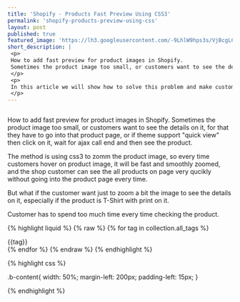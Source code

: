 ```yaml
---
title: 'Shopify - Products Fast Preview Using CSS3'
permalink: 'shopify-products-preview-using-css'
layout: post
published: true
featured_image: 'https://lh3.googleusercontent.com/-9LhlW9hps3s/VjBcgLCbtmI/AAAAAAAABjw/DQZY1I6lSgQ/s0/2015-10-28_09-17-40.gif'
short_description: |
 <p>
 How to add fast preview for product images in Shopify.
 Sometimes the product image too small, or customers want to see the details on it, for that they have to go into that product page, or if theme support  "quick view" then click on it, wait for ajax call end and then see the product.
 </p>
 <p>
 In this article we will show how to solve this problem and make customers happy.
 </p>
---
```


<img src="https://lh3.googleusercontent.com/-9LhlW9hps3s/VjBcgLCbtmI/AAAAAAAABjw/DQZY1I6lSgQ/s0/2015-10-28_09-17-40.gif" alt="">


How to add fast preview for product images in Shopify.
Sometimes the product image too small, or customers want to see the details on it, for that they have to go into that product page, or if theme support  "quick view" then click on it, wait for ajax call end and then see the product.


The method is using css3 to zomm the product image, so every time customers hover on product image, it will be fast and smoothly zoomed, and the shop 	customer can see the all products on page very qucikly without going into the product page every time.



But what if the customer want just to zoom a bit the image to see the details on it, especially if the product is T-Shirt with print on it. </p>
Customer has to spend too much time every time checking the product.



{% highlight liquid  %}
{% raw %}
  {% for tag in collection.all_tags %}
    <div class="b-tag">
      {{tag}}
    </div>
  {% endfor %}
{% endraw %}
{% endhighlight %}

{% highlight css %}

  .b-content{
    width: 50%;
    margin-left: 200px;
    padding-left: 15px;
  }

{% endhighlight %}
